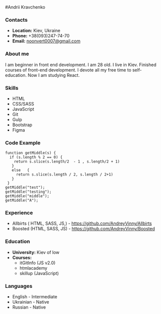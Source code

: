 #Andrii Kravchenko
### Contacts
* __Location:__ Kiev, Ukraine
* __Phone:__ +38(093)247-74-70
* __Email:__ noonvert0007@gmail.com
### About me
I am beginner in front end development. I am 28 old. I live in Kiev. Finished courses of front-end development. I devote all my free time to self-education. Now I am studying React.
### Skills
- HTML
- CSS/SASS
- JavaScript
- Git
- Gulp
- Bootstrap
- Figma
### Code Example
```
function getMiddle(s) {
  if (s.length % 2 == 0) {
    return s.slice(s.length/2  - 1 , s.length/2 + 1)
   }
   else   {
     return s.slice(s.length / 2, s.length / 2+1)
   }
 }
getMiddle("test");
getMiddle("testing");
getMiddle("middle");
getMiddle("A");
```
### Experience
- Allbirts (  HTML, SASS, JS,) - https://github.com/AndreyVinny/Allbirts
- Boosted (HTML, SASS, JS) - https://github.com/AndreyVinny/Boosted
### Education
- __University:__ Kiev of low
- __Courses:__
  - itGitInfo (JS v2.0)
  - htmlacademy
  - skillup (JavaScript)
### Languages
* English - Intermediate
* Ukrainian - Native
* Russian - Native
